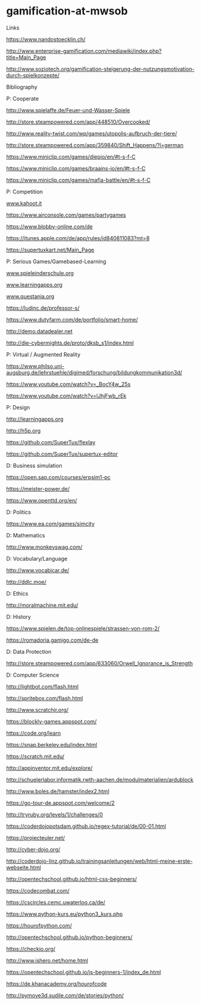 # gamification-at-mwsob

Links

https://www.nandostoecklin.ch/

http://www.enterprise-gamification.com/mediawiki/index.php?title=Main_Page

http://www.soziotech.org/gamification-steigerung-der-nutzungsmotivation-durch-spielkonzepte/


Bibliography


P: Cooperate

http://www.spielaffe.de/Feuer-und-Wasser-Spiele

http://store.steampowered.com/app/448510/Overcooked/

http://www.reality-twist.com/wp/games/utopolis-aufbruch-der-tiere/

http://store.steampowered.com/app/359840/Shift_Happens/?l=german

https://www.miniclip.com/games/diepio/en/#t-s-f-C

https://www.miniclip.com/games/braains-io/en/#t-s-f-C

https://www.miniclip.com/games/mafia-battle/en/#t-s-f-C


P: Competition

www.kahoot.it

https://www.airconsole.com/games/partygames

https://www.blobby-online.com/de

https://itunes.apple.com/de/app/rules/id840811083?mt=8

https://supertuxkart.net/Main_Page


P: Serious Games/Gamebased-Learning

www.spieleinderschule.org

www.learningapps.org

www.questanja.org

https://ludinc.de/professor-s/

https://www.dutyfarm.com/de/portfolio/smart-home/

http://demo.datadealer.net

http://die-cybermights.de/proto/dksb_s1/index.html


P: Virtual / Augmented Reality

https://www.philso.uni-augsburg.de/lehrstuehle/digimed/forschung/bildungkommunikation3d/

https://www.youtube.com/watch?v=_BocY4w_25s

https://www.youtube.com/watch?v=lJhjFwb_rEk


P: Design

http://learningapps.org

http://h5p.org

https://github.com/SuperTux/flexlay

https://github.com/SuperTux/supertux-editor


D: Business simulation

https://open.sap.com/courses/erpsim1-pc

https://meister-power.de/

https://www.openttd.org/en/


D: Politics

https://www.ea.com/games/simcity

D: Mathematics

http://www.monkeyswag.com/

D: Vocabulary/Language

http://www.vocabicar.de/

http://ddlc.moe/


D: Ethics

http://moralmachine.mit.edu/

D: History

https://www.spielen.de/top-onlinespiele/strassen-von-rom-2/

https://romadoria.gamigo.com/de-de

D: Data Protection

http://store.steampowered.com/app/633060/Orwell_Ignorance_is_Strength

D: Computer Science

http://lightbot.com/flash.html

http://spritebox.com/flash.html

http://www.scratchjr.org/

https://blockly-games.appspot.com/

https://code.org/learn

https://snap.berkeley.edu/index.html

https://scratch.mit.edu/

http://appinventor.mit.edu/explore/

http://schuelerlabor.informatik.rwth-aachen.de/modulmaterialien/ardublock

http://www.boles.de/hamster/index2.html

https://go-tour-de.appspot.com/welcome/2

http://tryruby.org/levels/1/challenges/0

https://coderdojopotsdam.github.io/regex-tutorial/de/00-01.html

https://projecteuler.net/

http://cyber-dojo.org/

http://coderdojo-linz.github.io/trainingsanleitungen/web/html-meine-erste-webseite.html

http://opentechschool.github.io/html-css-beginners/

https://codecombat.com/

https://cscircles.cemc.uwaterloo.ca/de/

https://www.python-kurs.eu/python3_kurs.php

https://hourofpython.com/

http://opentechschool.github.io/python-beginners/

https://checkio.org/

http://www.jshero.net/home.html

https://opentechschool.github.io/js-beginners-1/index_de.html

https://de.khanacademy.org/hourofcode

http://pymove3d.sudile.com/de/stories/python/
